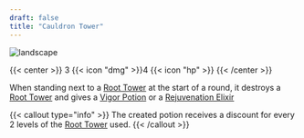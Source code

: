 ```yaml
---
draft: false
title: "Cauldron Tower"
---
```


![landscape](/images/towers/towerS_53.png)

{{< center >}}
3 {{< icon "dmg" >}}4 {{< icon "hp" >}}
{{< /center >}}

When standing next to a [Root Tower](/towers/root-tower) at the start of a round, it destroys a [Root Tower](/towers/root-tower) and gives a [Vigor Potion](/towers/vigor-potion) or a [Rejuvenation Elixir](/towers/rejuvenation-elixir)

{{< callout type="info" >}}
The created potion receives a discount for every 2 levels of the [Root Tower](/towers/root-tower) used.
{{< /callout >}}